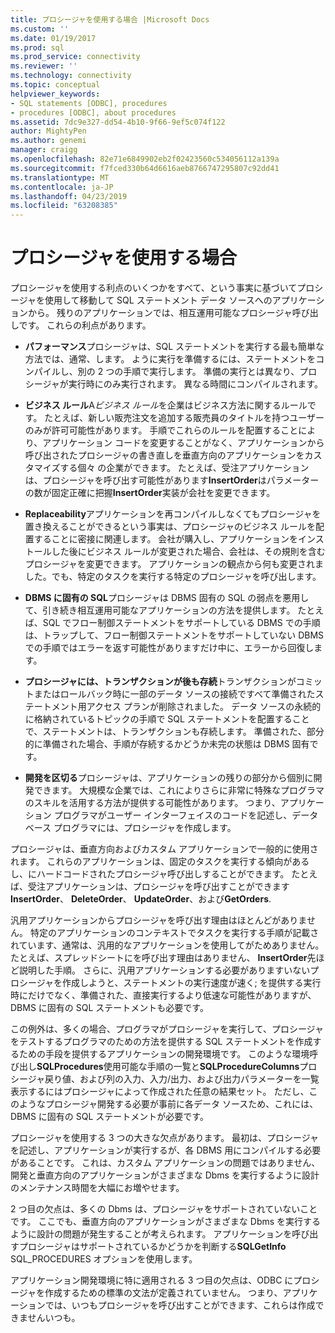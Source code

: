 ```yaml
---
title: プロシージャを使用する場合 |Microsoft Docs
ms.custom: ''
ms.date: 01/19/2017
ms.prod: sql
ms.prod_service: connectivity
ms.reviewer: ''
ms.technology: connectivity
ms.topic: conceptual
helpviewer_keywords:
- SQL statements [ODBC], procedures
- procedures [ODBC], about procedures
ms.assetid: 7dc9e327-dd54-4b10-9f66-9ef5c074f122
author: MightyPen
ms.author: genemi
manager: craigg
ms.openlocfilehash: 82e71e6849902eb2f02423560c534056112a139a
ms.sourcegitcommit: f7fced330b64d6616aeb8766747295807c92dd41
ms.translationtype: MT
ms.contentlocale: ja-JP
ms.lasthandoff: 04/23/2019
ms.locfileid: "63208385"
---
```

# <a name="when-to-use-procedures"></a>プロシージャを使用する場合
プロシージャを使用する利点のいくつかをすべて、という事実に基づいてプロシージャを使用して移動して SQL ステートメント データ ソースへのアプリケーションから。 残りのアプリケーションでは、相互運用可能なプロシージャ呼び出しです。 これらの利点があります。  
  
-   **パフォーマンス**プロシージャは、SQL ステートメントを実行する最も簡単な方法では、通常、します。 ように実行を準備するには、ステートメントをコンパイルし、別の 2 つの手順で実行します。 準備の実行とは異なり、プロシージャが実行時にのみ実行されます。 異なる時間にコンパイルされます。  
  
-   **ビジネス ルール**A*ビジネス ルール*を企業はビジネス方法に関するルールです。 たとえば、新しい販売注文を追加する販売員のタイトルを持つユーザーのみが許可可能性があります。 手順でこれらのルールを配置することにより、アプリケーション コードを変更することがなく、アプリケーションから呼び出されたプロシージャの書き直しを垂直方向のアプリケーションをカスタマイズする個々 の企業ができます。 たとえば、受注アプリケーションは、プロシージャを呼び出す可能性があります**InsertOrder**はパラメーターの数が固定正確に把握**InsertOrder**実装が会社を変更できます。  
  
-   **Replaceability**アプリケーションを再コンパイルしなくてもプロシージャを置き換えることができるという事実は、プロシージャのビジネス ルールを配置することに密接に関連します。 会社が購入し、アプリケーションをインストールした後にビジネス ルールが変更された場合、会社は、その規則を含むプロシージャを変更できます。 アプリケーションの観点から何も変更されました。でも、特定のタスクを実行する特定のプロシージャを呼び出します。  
  
-   **DBMS に固有の SQL**プロシージャは DBMS 固有の SQL の弱点を悪用して、引き続き相互運用可能なアプリケーションの方法を提供します。 たとえば、SQL でフロー制御ステートメントをサポートしている DBMS での手順は、トラップして、フロー制御ステートメントをサポートしていない DBMS での手順ではエラーを返す可能性がありますだけ中に、エラーから回復します。  
  
-   **プロシージャには、トランザクションが後も存続**トランザクションがコミットまたはロールバック時に一部のデータ ソースの接続ですべて準備されたステートメント用アクセス プランが削除されました。 データ ソースの永続的に格納されているトピックの手順で SQL ステートメントを配置することで、ステートメントは、トランザクションも存続します。 準備された、部分的に準備された場合、手順が存続するかどうか未完の状態は DBMS 固有です。  
  
-   **開発を区切る**プロシージャは、アプリケーションの残りの部分から個別に開発できます。 大規模な企業では、これによりさらに非常に特殊なプログラマのスキルを活用する方法が提供する可能性があります。 つまり、アプリケーション プログラマがユーザー インターフェイスのコードを記述し、データベース プログラマには、プロシージャを作成します。  
  
 プロシージャは、垂直方向およびカスタム アプリケーションで一般的に使用されます。 これらのアプリケーションは、固定のタスクを実行する傾向があるし、にハードコードされたプロシージャ呼び出しすることができます。 たとえば、受注アプリケーションは、プロシージャを呼び出すことができます**InsertOrder**、 **DeleteOrder**、 **UpdateOrder**、および**GetOrders**.  
  
 汎用アプリケーションからプロシージャを呼び出す理由はほとんどがありません。 特定のアプリケーションのコンテキストでタスクを実行する手順が記載されています、通常は、汎用的なアプリケーションを使用してがためありません。 たとえば、スプレッドシートにを呼び出す理由はありません、 **InsertOrder**先ほど説明した手順。 さらに、汎用アプリケーションする必要がありますいないプロシージャを作成しようと、ステートメントの実行速度が速く; を提供する実行時にだけでなく、準備された、直接実行するより低速な可能性がありますが、DBMS に固有の SQL ステートメントも必要です。  
  
 この例外は、多くの場合、プログラマがプロシージャを実行して、プロシージャをテストするプログラマのための方法を提供する SQL ステートメントを作成するための手段を提供するアプリケーションの開発環境です。 このような環境呼び出し**SQLProcedures**使用可能な手順の一覧と**SQLProcedureColumns**プロシージャ戻り値、および列の入力、入力/出力、および出力パラメーターを一覧表示するにはプロシージャによって作成された任意の結果セット。 ただし、このようなプロシージャ開発する必要が事前に各データ ソースため、これには、DBMS に固有の SQL ステートメントが必要です。  
  
 プロシージャを使用する 3 つの大きな欠点があります。 最初は、プロシージャを記述し、アプリケーションが実行するが、各 DBMS 用にコンパイルする必要があることです。 これは、カスタム アプリケーションの問題ではありません、開発と垂直方向のアプリケーションがさまざまな Dbms を実行するように設計のメンテナンス時間を大幅にお増やせます。  
  
 2 つ目の欠点は、多くの Dbms は、プロシージャをサポートされていないことです。 ここでも、垂直方向のアプリケーションがさまざまな Dbms を実行するように設計の問題が発生することが考えられます。 アプリケーションを呼び出すプロシージャはサポートされているかどうかを判断する**SQLGetInfo** SQL_PROCEDURES オプションを使用します。  
  
 アプリケーション開発環境に特に適用される 3 つ目の欠点は、ODBC にプロシージャを作成するための標準の文法が定義されていません。 つまり、アプリケーションでは、いつもプロシージャを呼び出すことができます、これらは作成できませんいつも。
